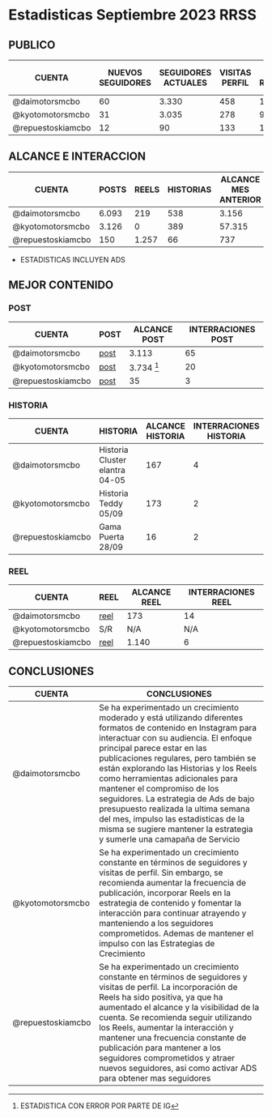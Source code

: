 # Estadisticas Septiembre 2023 RRSS

## PUBLICO

| CUENTA | NUEVOS SEGUIDORES | SEGUIDORES ACTUALES | VISITAS PERFIL | POSTS REALIZADOS | REEL REALIZADOS | HISTORIAS REALIZADAS | CONTENIDO MES ANTERIOR | 
| --- | --- | --- | --- | --- | --- | --- | --- |
| @daimotorsmcbo | 60 | 3.330 | 458 | 10 | 1 | 42 | 59 |
| @kyotomotorsmcbo | 31 | 3.035 | 278 | 9 | 0 | 35 | 47 |
| @repuestoskiamcbo | 12 | 90 | 133 | 11 | 3 | 35 | 45 |



## ALCANCE E INTERACCION
| CUENTA | POSTS | REELS | HISTORIAS | ALCANCE MES ANTERIOR | INTERACCION ACTUAL | ENGAGEMENT ACTUAL | INTERACCION MES ANTERIOR | ENGAGEMENT MES ANTERIOR |
| --- | --- | --- | --- | --- | --- | --- | --- | --- |
| @daimotorsmcbo | 6.093 | 219 | 538 | 3.156 | 203  | 30.01%  | 203 | 15.57% |
| @kyotomotorsmcbo | 3.126 | 0 | 389 | 57.315 | 105 | 29.77% | 1077 | 37.87% |
| @repuestoskiamcbo | 150 | 1.257 | 66 | 737 | 28 | 52.60% | 39 | 19% |


* ESTADISTICAS INCLUYEN ADS

## MEJOR CONTENIDO

### POST

| CUENTA | POST | ALCANCE POST | INTERRACIONES POST | 
| --- | --- | --- | --- |
| @daimotorsmcbo | [post](https://www.instagram.com/p/Cxf7gVgO8tD/) | 3.113 | 65 |
| @kyotomotorsmcbo | [post](https://www.instagram.com/p/CxyNXkHxEUj/) | 3.734 [^1] | 20 |
| @repuestoskiamcbo | [post](https://www.instagram.com/p/CxnsHFpMoeL/) | 35 | 3 |

[^1]: ESTADISTICA CON ERROR POR PARTE DE IG

### HISTORIA
| CUENTA | HISTORIA | ALCANCE HISTORIA | INTERRACIONES HISTORIA |
| --- | --- | --- | --- |
| @daimotorsmcbo | Historia Cluster elantra 04-05 | 167 | 4 |
| @kyotomotorsmcbo | Historia Teddy 05/09 | 173 | 2 |
| @repuestoskiamcbo | Gama Puerta 28/09 | 16 | 2 |



### REEL
| CUENTA | REEL | ALCANCE REEL | INTERRACIONES REEL |
| --- | --- | --- | --- |
| @daimotorsmcbo | [reel](https://www.instagram.com/p/CxsyL3POPME/) | 173 | 14 |
| @kyotomotorsmcbo | S/R | N/A | N/A |
| @repuestoskiamcbo | [reel](https://www.instagram.com/p/CxIrPAssOhC/) | 1.140 | 6 |

## CONCLUSIONES

| CUENTA | CONCLUSIONES |
| --- | --- |
| @daimotorsmcbo | Se ha experimentado un crecimiento moderado y está utilizando diferentes formatos de contenido en Instagram para interactuar con su audiencia. El enfoque principal parece estar en las publicaciones regulares, pero también se están explorando las Historias y los Reels como herramientas adicionales para mantener el compromiso de los seguidores. La estrategia de Ads de bajo presupuesto realizada la ultima semana del mes, impulso las estadisticas de la misma se sugiere mantener la estrategia y sumerle una camapaña de Servicio  |
| @kyotomotorsmcbo | Se ha experimentado un crecimiento constante en términos de seguidores y visitas de perfil. Sin embargo, se recomienda aumentar la frecuencia de publicación, incorporar Reels en la estrategia de contenido y fomentar la interacción para continuar atrayendo y manteniendo a los seguidores comprometidos. Ademas de mantener el impulso con las Estrategias de Crecimiento |
| @repuestoskiamcbo | Se ha experimentado un crecimiento constante en términos de seguidores y visitas de perfil. La incorporación de Reels ha sido positiva, ya que ha aumentado el alcance y la visibilidad de la cuenta. Se recomienda seguir utilizando los Reels, aumentar la interacción y mantener una frecuencia constante de publicación para mantener a los seguidores comprometidos y atraer nuevos seguidores, asi como activar ADS para obtener mas seguidores |





